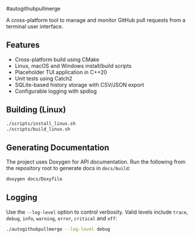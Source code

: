 #autogithubpullmerge

A cross-platform tool to manage and monitor GitHub pull requests from a terminal user interface.

## Features
- Cross-platform build using CMake
- Linux, macOS and Windows install/build scripts
- Placeholder TUI application in C++20
- Unit tests using Catch2
- SQLite-based history storage with CSV/JSON export
- Configurable logging with spdlog

## Building (Linux)
```bash
./scripts/install_linux.sh
./scripts/build_linux.sh
```

## Generating Documentation

The project uses Doxygen for API documentation. Run the following from the
repository root to generate docs in `docs/build`:

```bash
doxygen docs/Doxyfile
```

## Logging

Use the `--log-level` option to control verbosity. Valid levels include `trace`,
`debug`, `info`, `warning`, `error`, `critical` and `off`:

```bash
./autogithubpullmerge --log-level debug
```
